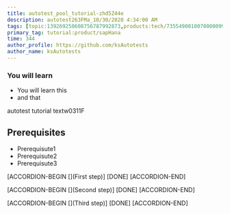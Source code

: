 ```yaml
---
title: autotest_pool_tutorial-zhd5Z44e
description: autotest263FMa_10/30/2020 4:34:00 AM
tags: [topic:139269250608756787992873,products:tech/73554900100700000996,tutorial:experience/advanced]
primary_tag: tutorial:product/sapHana
time: 344
author_profile: https://github.com/ksAutotests
author_name: ksAutotests
---
```

### You will learn
- You will learn this
- and that

autotest tutorial textw0311F

## Prerequisites
- Prerequisute1
- Prerequisute2
- Prerequisute3

[ACCORDION-BEGIN [](First step)]
[DONE]
[ACCORDION-END]

[ACCORDION-BEGIN [](Second step)]
[DONE]
[ACCORDION-END]

[ACCORDION-BEGIN [](Third step)]
[DONE]
[ACCORDION-END]

